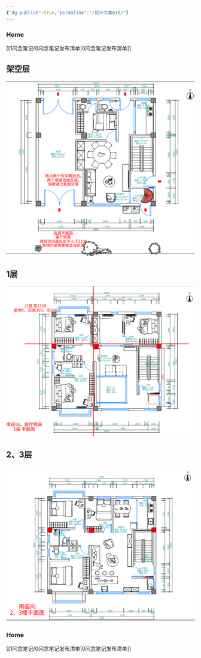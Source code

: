 ```yaml
---
{"dg-publish":true,"permalink":"/设计方案618/"}
---
```


### Home
[[1闪念笔记/0闪念笔记发布清单\|0闪念笔记发布清单]]

## 架空层

![](https://raw.githubusercontent.com/tonyjona/poitcuret1/main/202406191755694.jpg)

## 1层

![](https://raw.githubusercontent.com/tonyjona/poitcuret1/main/202406191755691.jpg)

## 2、3层

![](https://raw.githubusercontent.com/tonyjona/poitcuret1/main/202406191755695.jpg)



### Home
[[1闪念笔记/0闪念笔记发布清单\|0闪念笔记发布清单]]
